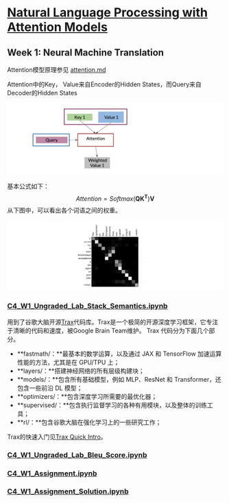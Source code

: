# [Natural Language Processing with Attention Models](https://www.coursera.org/learn/attention-models-in-nlp/home/welcome)

## Week 1: Neural Machine Translation

Attention模型原理参见 [attention.md](..\..\20-ml\attention.md) 

Attention中的Key， Value来自Encoder的Hidden States，而Query来自Decoder的Hidden States

![img](images/tVlC8-qdTRWZQvPqnV0VKg_c3fce0ddebb94d8eb15ca2cc19348b8e_Screen-Shot-2020-11-05-at-11.26.53-AM.png)

基本公式如下：
$$
Attention = Softmax(\mathbf {QK^T})\mathbf V
$$
从下图中，可以看出各个词语之间的权重。

![img](images/luf7KWwaT2Sn-ylsGg9kkA_dbebeeb223ca43b3bb05baad8795230b_Screen-Shot-2020-11-05-at-12.55.01-PM.png)

### [C4_W1_Ungraded_Lab_Stack_Semantics.ipynb](http://15.15.166.35:18888/notebooks/eipi10/xuxiangwen.github.io/_notes/05-ai/54-tensorflow/attention-models-in-nlp/Week_1/C4_W1_Ungraded_Lab_Stack_Semantics.ipynb)

用到了谷歌大脑开源[Trax](https://github.com/google/trax)代码库。Trax是一个极简的开源深度学习框架，它专注于清晰的代码和速度，被Google Brain Team维护。 Trax 代码分为下面几个部分。

- **fastmath/：**最基本的数学运算，以及通过 JAX 和 TensorFlow 加速运算性能的方法，尤其是在 GPU/TPU 上；
- **layers/：**搭建神经网络的所有层级构建块；
- **models/：**包含所有基础模型，例如 MLP、ResNet 和 Transformer，还包含一些前沿 DL 模型；
- **optimizers/：**包含深度学习所需要的最优化器；
- **supervised/：**包含执行监督学习的各种有用模块，以及整体的训练工具；
- **rl/：**包含谷歌大脑在强化学习上的一些研究工作；

Trax的快速入门见[Trax Quick Intro](https://colab.research.google.com/github/google/trax/blob/master/trax/intro.ipynb)。



### [C4_W1_Ungraded_Lab_Bleu_Score.ipynb](http://15.15.166.35:18888/notebooks/eipi10/xuxiangwen.github.io/_notes/05-ai/54-tensorflow/attention-models-in-nlp/Week_1/C4_W1_Ungraded_Lab_Bleu_Score.ipynb)



### [C4_W1_Assignment.ipynb](http://15.15.166.35:18888/notebooks/eipi10/xuxiangwen.github.io/_notes/05-ai/54-tensorflow/attention-models-in-nlp/Week_1/C4_W1_Assignment.ipynb)



### [C4_W1_Assignment_Solution.ipynb](http://15.15.166.35:18888/notebooks/eipi10/xuxiangwen.github.io/_notes/05-ai/54-tensorflow/attention-models-in-nlp/Week_1/C4_W1_Assignment_Solution.ipynb)

